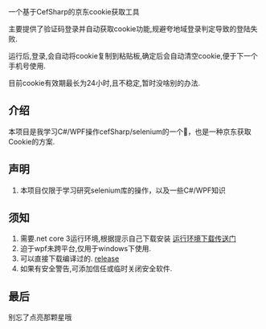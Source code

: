 一个基于CefSharp的京东cookie获取工具

主要提供了验证码登录并自动获取cookie功能,规避夸地域登录判定导致的登陆失败.

运行后,登录,会自动将cookie复制到粘贴板,确定后会自动清空cookie,便于下一个手机号使用.

目前cookie有效期最长为24小时,且不稳定,暂时没啥别的办法.

## 介绍

本项目是我学习C#/WPF操作cefSharp/selenium的一个🌰，也是一种京东获取Cookie的方案.

## 声明

1. 本项目仅限于学习研究selenium库的操作，以及一些C#/WPF知识

## 须知

1. 需要.net core 3运行环境,根据提示自己下载安装 [运行环境下载传送门](https://dotnet.microsoft.com/download/dotnet/3.0/runtime)
2. 迫于wpf未跨平台,仅用于windows下使用.
3. 可以直接下载编译过的. [release](https://github.com/zhanggaolei001/JdLoginTool/releases/tag/v1)
4. 如果有安全警告,可添加信任或临时关闭安全软件.
## 最后
别忘了点亮那颗星哦
